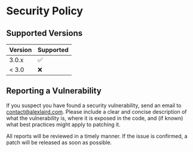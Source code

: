 # Security Policy

## Supported Versions

| Version | Supported          |
|---------|--------------------|
| 3.0.x   | :white_check_mark: |
| < 3.0   | :x:                |

## Reporting a Vulnerability

If you suspect you have found a security vulnerability, send an email
to [contact@alexlaird.com](mailto:contact@alexlaird.com).
Please include a clear and concise description of what the vulnerability is, where it is exposed in the code, and (if
known) what best practices might apply to patching it.

All reports will be reviewed in a timely manner. If the issue is confirmed, a patch will be released as soon as
possible.
